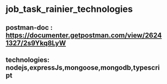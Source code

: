 # job_task_rainier_technologies

## postman-doc : https://documenter.getpostman.com/view/26241327/2s9Ykq8LyW

## technologies: nodejs,expressJs,mongoose,mongodb,typescript
